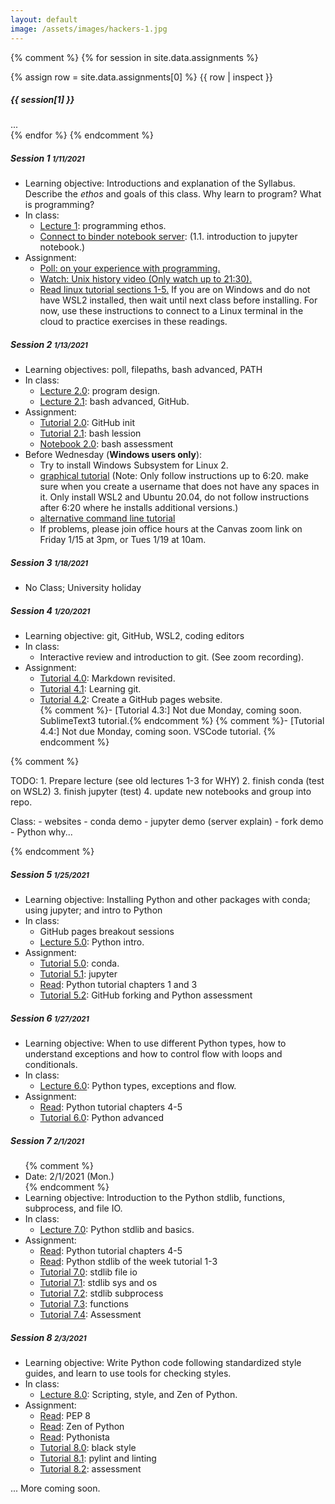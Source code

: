 ```yaml
---
layout: default
image: /assets/images/hackers-1.jpg
---
```



{% comment %}
{% for session in site.data.assignments %}
<div class="card mb-3">
	{% assign row = site.data.assignments[0] %}
	{{ row | inspect }}
	<div class="card-header">
		<h5 class="mb-0"> {{ session[1] }} </h5>
	</div>
	<div class="card-body">
		...
	</div>
</div>
{% endfor %}
{% endcomment %}


<div class="card mb-4">
	<div class="card-header">
		<h5 class="mb-0">Session 1 <small class="float-right mt-1">1/11/2021</small></h5>
	</div>
	<div class="card-body">
		<ul class="mb-0">
			<li>Learning objective: Introductions and explanation of the Syllabus. Describe the <i>ethos</i> and goals of this class. Why learn to program? What is programming?</li>
			<li>In class:
				<ul>
					<li><a href="../lectures/1.0">Lecture 1</a>: programming ethos.</li>
					<li><a href="https://mybinder.org/v2/gh/eaton-lab/hack-the-planet/HEAD?filepath=notebooks">Connect to binder notebook server</a>: (1.1. introduction to jupyter notebook.)</li>
				</ul>
			</li>
			<li>Assignment:
				<ul>
					<li><a href="https://forms.gle/hJs3v5v6a5h7K76j6">Poll: on your experience with programming.</a></li>
					<li><a href="https://www.youtube.com/watch?v=tc4ROCJYbm0&t=1290s">Watch: Unix history video (Only watch up to 21:30).</a></li>
					<li><a href="https://ryanstutorials.net/linuxtutorial/navigation.php">Read linux tutorial sections 1-5.</a> If you are on Windows and do not have WSL2 installed, then wait until next class before installing. For now, use these instructions to connect to a Linux terminal in the cloud to practice exercises in these readings.</li>
				</ul>
			</li>
		</ul>
	</div>
</div>		


<div class="card mb-4">
	<div class="card-header">
		<h5 class="mb-0">Session 2 <small class="float-right mt-1">1/13/2021</small></h5>
	</div>
	<div class="card-body">
		<ul class="mb-0">
			<li>Learning objectives: poll, filepaths, bash advanced, PATH</li>
			<li>In class:
				<ul>
					<li><a href="../lectures/2.0">Lecture 2.0</a>: program design.</li>
					<li><a href="../lectures/2.1">Lecture 2.1</a>: bash advanced, GitHub.</li>
				</ul>
			</li>
			<li>Assignment:
				<ul>
					<li><a href="https://eaton-lab.org/hack-the-planet/tutorials/2.0-github.html">Tutorial 2.0</a>: GitHub init</li>
					<li><a href="https://eaton-lab.org/hack-the-planet/tutorials/2.1-path.html">Tutorial 2.1</a>: bash lession</li>
					<li><a href="https://mybinder.org/v2/gh/eaton-lab/hack-the-planet/HEAD?filepath=notebooks">Notebook 2.0</a>: bash assessment</li>
				</ul>
			</li>
			<li>Before Wednesday (<b>Windows users only</b>):
				<ul>
					<li>Try to install Windows Subsystem for Linux 2.</li>
					<li><a href="https://www.youtube.com/watch?v=_fntjriRe48">graphical tutorial</a> (Note: Only follow instructions up to 6:20. make sure when you create a username that does not have any spaces in it. Only install WSL2 and Ubuntu 20.04, do not follow instructions after 6:20 where he installs additional versions.)</li>
					<li><a href="https://www.omgubuntu.co.uk/how-to-install-wsl2-on-windows-10">alternative command line tutorial</a></li>
					<li>If problems, please join office hours at the Canvas zoom link on Friday 1/15 at 3pm, or Tues 1/19 at 10am.</li>
				</ul>
			</li>
		</ul>
	</div>
</div>		


<div class="card mb-4">
	<div class="card-header">
		<h5 class="mb-0">Session 3 <small class="float-right mt-1">1/18/2021</small></h5>		
	</div>
	<div class="card-body">
		<ul class="mb-0">
			<li>No Class; University holiday</li>
		</ul>
	</div>
</div>		



<div class="card mb-4">
	<div class="card-header">
		<h5 class="mb-0">Session 4 <small class="float-right mt-1">1/20/2021</small></h5>
	</div>
	<div class="card-body">
		<ul class="mb-0">
			<li>Learning objective: git, GitHub, WSL2, coding editors</li>
			<li>In class:
				<ul>
					<li>Interactive review and introduction to git. (See zoom recording).</li>
				</ul>
			</li>
			<li>Assignment:
				<ul>
					<li><a href="../tutorials/4.0-markdown.html">Tutorial 4.0</a>: Markdown revisited.</li>
					<li><a href="../tutorials/4.1-learning-git.html">Tutorial 4.1</a>: Learning git.</li>
					<li><a href="../tutorials/4.2-github-pages.html">Tutorial 4.2</a>: Create a GitHub pages website.</li>
					{% comment %}- [Tutorial 4.3:] Not due Monday, coming soon. SublimeText3 tutorial.{% endcomment %}
					{% comment %}- [Tutorial 4.4:] Not due Monday, coming soon. VSCode tutorial.	{% endcomment %}
				</ul>
			</li>
		</ul>
	</div>
</div>		


{% comment %}

TODO:
	1. Prepare lecture (see old lectures 1-3 for WHY)
	2. finish conda (test on WSL2)
	3. finish jupyter (test)
	4. update new notebooks and group into repo.

Class:
	- websites
	- conda demo
	- jupyter demo (server explain)
	- fork demo 
	- Python why...

{% endcomment %}


<div class="card mb-4">
	<div class="card-header">
		<h5 class="mb-0">Session 5 <small class="float-right mt-1">1/25/2021</small></h5>		
	</div>
	<div class="card-body">
		<ul class="mb-0">
			<li>Learning objective: Installing Python and other packages with conda; using jupyter; 
			and intro to Python</li>
			<li>In class:
				<ul>
					<li>GitHub pages breakout sessions</li>
					<li><a href="../lectures/5.0/">Lecture 5.0</a>: Python intro.</li>
				</ul>
			</li>
			<li>Assignment:
				<ul>
					<li><a href="../tutorials/5.0-conda.html">Tutorial 5.0</a>: conda.</li>
					<li><a href="../tutorials/5.1-jupyter.html">Tutorial 5.1</a>: jupyter</li>
					<li><a href="https://docs.python.org/3/tutorial/">Read</a>: Python tutorial chapters 1 and 3</li>
					<li><a href="../tutorials/5.2-forking.html">Tutorial 5.2</a>: GitHub forking and Python assessment</li>
				</ul>
			</li>
		</ul>
	</div>
</div>		




<div class="card mb-4">
	<div class="card-header">
		<h5 class="mb-0">Session 6 <small class="float-right mt-1">1/27/2021</small></h5>
	</div>
	<div class="card-body">
		<ul class="mb-0">
			<li>Learning objective: When to use different Python types, how to understand 
			exceptions and how to control flow with loops and conditionals.</li>
			<li>In class:
				<ul>
					<li><a href="../lectures/6.0/">Lecture 6.0</a>: Python types, exceptions and flow.</li>
				</ul>
			</li>
			<li>Assignment:
				<ul>
					<li><a href="https://docs.python.org/3/tutorial/">Read</a>: Python tutorial chapters 4-5</li>
					<li><a href="../tutorials/6.0-python-advanced.html">Tutorial 6.0</a>: Python advanced</li>
				</ul>
			</li>
		</ul>
	</div>
</div>		




<div class="card mb-4">
	<div class="card-header">
		<h5 class="mb-0">Session 7 <small class="float-right mt-1">2/1/2021</small></h5>
	</div>
	<div class="card-body">
		<ul class="mb-0">
			{% comment %}<li>Date: 2/1/2021 (Mon.)</li>{% endcomment %}
			<li>Learning objective: Introduction to the Python stdlib, functions, subprocess, 
			and file IO.</li>
			<li>In class:
				<ul>
					<li><a href="#">Lecture 7.0</a>: Python stdlib and basics.</li>
				</ul>
			</li>
			<li>Assignment:
				<ul>
					<li><a href="https://docs.python.org/3/tutorial/">Read</a>: Python tutorial chapters 4-5</li>
					<li><a href="#">Read</a>: Python stdlib of the week tutorial 1-3</li>
					<li><a href="#">Tutorial 7.0</a>: stdlib file io</li>
					<li><a href="#">Tutorial 7.1</a>: stdlib sys and os</li>
					<li><a href="#">Tutorial 7.2</a>: stdlib subprocess</li>
					<li><a href="#">Tutorial 7.3</a>: functions</li>
					<li><a href="#">Tutorial 7.4</a>: Assessment</li>
				</ul>
			</li>
		</ul>
	</div>
</div>		





<div class="card mb-4">
	<div class="card-header">
		<h5 class="mb-0">Session 8 <small class="float-right mt-1">2/3/2021</small></h5>
	</div>
	<div class="card-body">
		<ul class="mb-0">
			<li>Learning objective: Write Python code following standardized style guides, 
			and learn to use tools for checking styles.</li>
			<li>In class:
				<ul>
					<li><a href="#">Lecture 8.0</a>: Scripting, style, and Zen of Python.</li>
				</ul>
			</li>
			<li>Assignment:
				<ul>
					<li><a href="https://www.python.org/dev/peps/pep-0008/">Read</a>: PEP 8</li>
					<li><a href="#">Read</a>: Zen of Python</li>
					<li><a href="#">Read</a>: Pythonista</li>					
					<li><a href="#">Tutorial 8.0</a>: black style</li>					
					<li><a href="#">Tutorial 8.1</a>: pylint and linting</li>
					<li><a href="#">Tutorial 8.2</a>: assessment</li>					
				</ul>
			</li>
		</ul>
	</div>
</div>		

... More coming soon.
